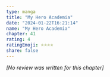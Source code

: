 ```yaml
---
type: manga
title: "My Hero Academia"
date: "2024-01-22T16:21:14"
name: "My Hero Academia"
chapter: 41
rating: 4
ratingEmoji: ⭐️⭐️⭐️⭐️
share: false
---
```


_[No review was written for this chapter]_
